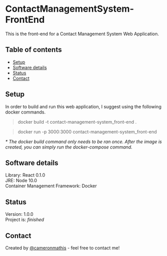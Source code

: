 # ContactManagementSystem-FrontEnd

This is the front-end for a Contact Management System Web Application.

## Table of contents

- [Setup](#setup)
- [Software details](#Software-details)
- [Status](#status)
- [Contact](#contact)

## Setup

In order to build and run this web application, I suggest using the following docker commands.

> docker build -t contact-management-system_front-end .

> docker run -p 3000:3000 contact-management-system_front-end

_\* The docker build command only needs to be ran once. After the image is created, you can simply run the docker-compose command._

## Software details

Library: React 0.1.0 <br/>
JRE: Node 10.0 <br/>
Container Management Framework: Docker <br/>

## Status

Version: 1.0.0 <br/>
Project is: _finished_

## Contact

Created by [@cameronmathis](https://github.com/cameronmathis/) - feel free to contact me!
